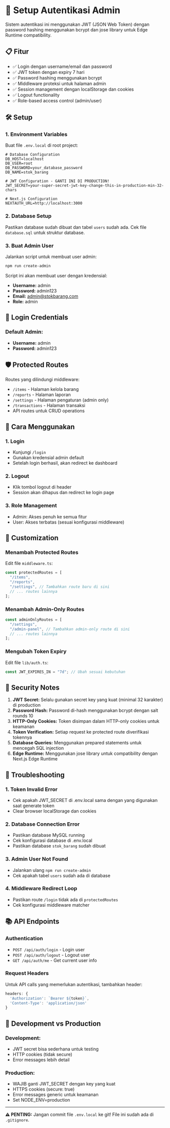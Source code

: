 # 🔐 Setup Autentikasi Admin

Sistem autentikasi ini menggunakan JWT (JSON Web Token) dengan password hashing menggunakan bcrypt dan jose library untuk Edge Runtime compatibility.

## 📋 Fitur

- ✅ Login dengan username/email dan password
- ✅ JWT token dengan expiry 7 hari
- ✅ Password hashing menggunakan bcrypt
- ✅ Middleware proteksi untuk halaman admin
- ✅ Session management dengan localStorage dan cookies
- ✅ Logout functionality
- ✅ Role-based access control (admin/user)

## 🛠️ Setup

### 1. Environment Variables

Buat file `.env.local` di root project:

```env
# Database Configuration
DB_HOST=localhost
DB_USER=root
DB_PASSWORD=your_database_password
DB_NAME=stok_barang

# JWT Configuration - GANTI INI DI PRODUCTION!
JWT_SECRET=your-super-secret-jwt-key-change-this-in-production-min-32-chars

# Next.js Configuration
NEXTAUTH_URL=http://localhost:3000
```

### 2. Database Setup

Pastikan database sudah dibuat dan tabel `users` sudah ada. Cek file `database.sql` untuk struktur database.

### 3. Buat Admin User

Jalankan script untuk membuat user admin:

```bash
npm run create-admin
```

Script ini akan membuat user dengan kredensial:

- **Username:** admin
- **Password:** admin123
- **Email:** admin@stokbarang.com
- **Role:** admin

## 🔑 Login Credentials

### Default Admin:

- **Username:** admin
- **Password:** admin123

## 🛡️ Protected Routes

Routes yang dilindungi middleware:

- `/items` - Halaman kelola barang
- `/reports` - Halaman laporan
- `/settings` - Halaman pengaturan (admin only)
- `/transactions` - Halaman transaksi
- API routes untuk CRUD operations

## 📱 Cara Menggunakan

### 1. Login

- Kunjungi `/login`
- Gunakan kredensial admin default
- Setelah login berhasil, akan redirect ke dashboard

### 2. Logout

- Klik tombol logout di header
- Session akan dihapus dan redirect ke login page

### 3. Role Management

- Admin: Akses penuh ke semua fitur
- User: Akses terbatas (sesuai konfigurasi middleware)

## 🔧 Customization

### Menambah Protected Routes

Edit file `middleware.ts`:

```typescript
const protectedRoutes = [
  "/items",
  "/reports",
  "/settings", // Tambahkan route baru di sini
  // ... routes lainnya
];
```

### Menambah Admin-Only Routes

```typescript
const adminOnlyRoutes = [
  "/settings",
  "/admin-panel", // Tambahkan admin-only route di sini
  // ... routes lainnya
];
```

### Mengubah Token Expiry

Edit file `lib/auth.ts`:

```typescript
const JWT_EXPIRES_IN = "7d"; // Ubah sesuai kebutuhan
```

## 🚨 Security Notes

1. **JWT Secret:** Selalu gunakan secret key yang kuat (minimal 32 karakter) di production
2. **Password Hash:** Password di-hash menggunakan bcrypt dengan salt rounds 10
3. **HTTP-Only Cookies:** Token disimpan dalam HTTP-only cookies untuk keamanan
4. **Token Verification:** Setiap request ke protected route diverifikasi tokennya
5. **Database Queries:** Menggunakan prepared statements untuk mencegah SQL injection
6. **Edge Runtime:** Menggunakan jose library untuk compatibility dengan Next.js Edge Runtime

## 🐛 Troubleshooting

### 1. Token Invalid Error

- Cek apakah JWT_SECRET di .env.local sama dengan yang digunakan saat generate token
- Clear browser localStorage dan cookies

### 2. Database Connection Error

- Pastikan database MySQL running
- Cek konfigurasi database di .env.local
- Pastikan database `stok_barang` sudah dibuat

### 3. Admin User Not Found

- Jalankan ulang `npm run create-admin`
- Cek apakah tabel `users` sudah ada di database

### 4. Middleware Redirect Loop

- Pastikan route `/login` tidak ada di `protectedRoutes`
- Cek konfigurasi middleware matcher

## 📚 API Endpoints

### Authentication

- `POST /api/auth/login` - Login user
- `POST /api/auth/logout` - Logout user
- `GET /api/auth/me` - Get current user info

### Request Headers

Untuk API calls yang memerlukan autentikasi, tambahkan header:

```javascript
headers: {
  'Authorization': `Bearer ${token}`,
  'Content-Type': 'application/json'
}
```

## 🔄 Development vs Production

### Development:

- JWT secret bisa sederhana untuk testing
- HTTP cookies (tidak secure)
- Error messages lebih detail

### Production:

- WAJIB ganti JWT_SECRET dengan key yang kuat
- HTTPS cookies (secure: true)
- Error messages generic untuk keamanan
- Set NODE_ENV=production

---

**⚠️ PENTING:** Jangan commit file `.env.local` ke git! File ini sudah ada di `.gitignore`.
